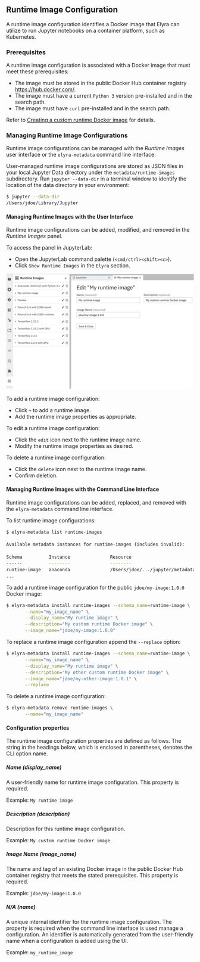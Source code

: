 <!--
{% comment %}
Copyright 2020 IBM Corporation

Licensed under the Apache License, Version 2.0 (the "License");
you may not use this file except in compliance with the License.
You may obtain a copy of the License at

http://www.apache.org/licenses/LICENSE-2.0

Unless required by applicable law or agreed to in writing, software
distributed under the License is distributed on an "AS IS" BASIS,
WITHOUT WARRANTIES OR CONDITIONS OF ANY KIND, either express or implied.
See the License for the specific language governing permissions and
limitations under the License.
{% endcomment %}
-->
## Runtime Image Configuration

A runtime image configuration identifies a Docker image that Elyra can utilize to run Jupyter notebooks on a container platform, such as Kubernetes.

### Prerequisites

A runtime image configuration is associated with a Docker image that must meet these prerequisites:
- The image must be stored in the public Docker Hub container registry https://hub.docker.com/.
- The image must have a current `Python 3` version pre-installed and in the search path.
- The image must have `curl` pre-installed and in the search path.

Refer to [Creating a custom runtime Docker image](/recipes/creating-a-custom-runtime-image.md) for details.

### Managing Runtime Image Configurations

Runtime image configurations can be managed with the _Runtime Images_ user interface or the `elyra-metadata` command line interface. 

User-managed runtime image configurations are stored as JSON files in your local Jupyter Data directory under the `metadata/runtime-images` subdirectory.  Run `jupyter --data-dir` in a terminal window to identify the location of the data directory in your environment:

```bash
$ jupyter --data-dir
/Users/jdoe/Library/Jupyter
```

#### Managing Runtime Images with the User Interface

Runtime image configurations can be added, modified, and removed in the _Runtime Images_ panel.

To access the panel in JupyterLab:
- Open the JupyterLab command palette (`<cmd/ctrl><shift><c>`).
- Click `Show Runtime Images` in the `Elyra` section.

![Runtime Images UI](../images/runtime-images-ui.png)

To add a runtime image configuration:
- Click `+` to add a runtime image.
- Add the runtime image properties as appropriate.

To edit a runtime image configuration:
- Click the `edit` icon next to the runtime image name.
- Modify the runtime image properties as desired.

To delete a runtime image configuration:
- Click the `delete` icon next to the runtime image name.
- Confirm deletion.

#### Managing Runtime Images with the Command Line Interface

Runtime image configurations can be added, replaced, and removed with the `elyra-metadata` command line interface.

To list runtime image configurations:

```bash
$ elyra-metadata list runtime-images

Available metadata instances for runtime-images (includes invalid):

Schema          Instance               Resource                                                                                                       
------          --------               --------                                                                                                       
runtime-image   anaconda               /Users/jdoe/.../jupyter/metadata/runtime-images/anaconda.json
...  
```

To add a runtime image configuration for the public `jdoe/my-image:1.0.0` Docker image:

```bash
$ elyra-metadata install runtime-images --schema_name=runtime-image \
       --name="my_image_name" \
       --display_name="My runtime image" \
       --description="My custom runtime Docker image" \
       --image_name="jdoe/my-image:1.0.0"
```

To replace a runtime image configuration append the `--replace` option:

```bash
$ elyra-metadata install runtime-images --schema_name=runtime-image \
       --name="my_image_name" \
       --display_name="My runtime image" \
       --description="My other custom runtime Docker image" \
       --image_name="jdoe/my-other-image:1.0.1" \
       --replace
```

To delete a runtime image configuration:

```bash
$ elyra-metadata remove runtime-images \
       --name="my_image_name"
```


#### Configuration properties 

The runtime image configuration properties are defined as follows. The string in the headings below, which is enclosed in parentheses, denotes the CLI option name.

##### Name (display_name)
A user-friendly name for runtime image configuration. This property is required.

Example: `My runtime image`

##### Description (description)
Description for this runtime image configuration.

Example: `My custom runtime Docker image`

##### Image Name (image_name)
The name and tag of an existing Docker image in the public Docker Hub container registry that meets the stated prerequisites. This property is required.

Example: `jdoe/my-image:1.0.0`

##### N/A (name)
A unique internal identifier for the runtime image configuration. The property is required when the command line interface is used manage a configuration. An identifier is automatically generated from the user-friendly name when a configuration is added using the UI.

Example: `my_runtime_image`
